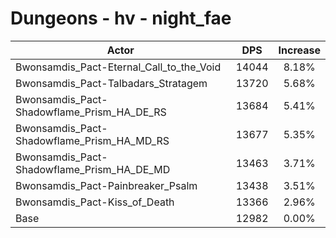 # Dungeons - hv - night_fae
| Actor | DPS | Increase |
|---|:---:|:---:|
|Bwonsamdis_Pact-Eternal_Call_to_the_Void|14044|8.18%|
|Bwonsamdis_Pact-Talbadars_Stratagem|13720|5.68%|
|Bwonsamdis_Pact-Shadowflame_Prism_HA_DE_RS|13684|5.41%|
|Bwonsamdis_Pact-Shadowflame_Prism_HA_MD_RS|13677|5.35%|
|Bwonsamdis_Pact-Shadowflame_Prism_HA_DE_MD|13463|3.71%|
|Bwonsamdis_Pact-Painbreaker_Psalm|13438|3.51%|
|Bwonsamdis_Pact-Kiss_of_Death|13366|2.96%|
|Base|12982|0.00%|
